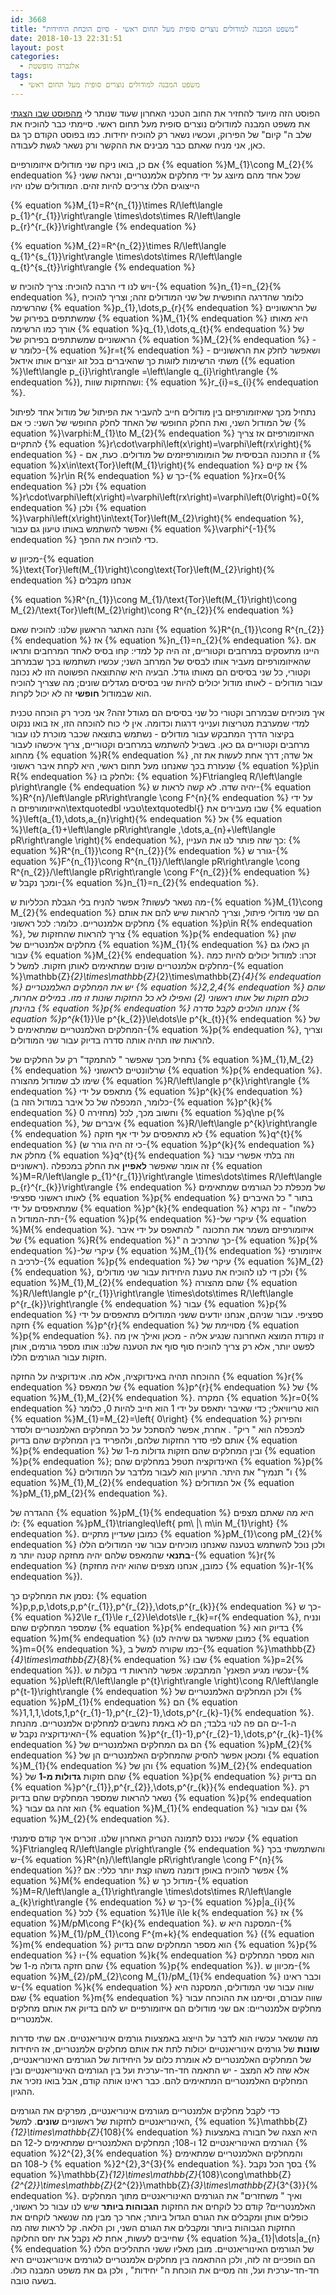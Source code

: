```yaml
---
id: 3668
title: "משפט המבנה למודולים נוצרים סופית מעל תחום ראשי - סיום הוכחת היחידות"
date: 2018-10-13 22:31:51
layout: post
categories: 
  - אלגברה מופשטת
tags: 
  - משפט המבנה למודולים נוצרים סופית מעל תחום ראשי
---
```

הפוסט הזה מיועד להחזיר את החוב הטכני האחרון שעוד שנותר לי <a href="https://gadial.net/2018/09/16/structure_theorem_for_finitely_generated-modules_over_a_pid/">מהפוסט שבו הצגתי</a> את משפט המבנה למודולים נוצרים סופית מעל תחום ראשי. סיימתי כבר להוכיח את שלב ה" קיום" של הפירוק, ועכשיו נשאר רק להוכיח יחידות. כמו בפוסט הקודם כך גם כאן, אני מניח שאתם כבר מבינים את ההקשר ורק נשאר לגשת לעבודה.

אם כן, בואו ניקח שני מודולים איזומורפיים {% equation %}M_{1}\cong M_{2}{% endequation %} שכל אחד מהם מיוצג על ידי מחלקים אלמנטריים, ונראה ששני הייצוגים הללו צריכים להיות זהים. המודולים שלנו יהיו

{% equation %}M_{1}=R^{n_{1}}\times R/\left\langle p_{1}^{r_{1}}\right\rangle \times\dots\times R/\left\langle p_{r}^{r_{k}}\right\rangle {% endequation %}

{% equation %}M_{2}=R^{n_{2}}\times R/\left\langle q_{1}^{s_{1}}\right\rangle \times\dots\times R/\left\langle q_{t}^{s_{t}}\right\rangle {% endequation %}

ויש לנו די הרבה להוכיח: צריך להוכיח ש-{% equation %}n_{1}=n_{2}{% endequation %}, כלומר שהדרגה החופשית של שני המודולים זהה; וצריך להוכיח שהרשימה {% equation %}p_{1},\dots,p_{r}{% endequation %} של הראשוניים שמשתתפים בפירוק של {% equation %}M_{1}{% endequation %} היא מאותו אורך כמו הרשימה {% equation %}q_{1},\dots,q_{t}{% endequation %} של הראשוניים שמשתתפים בפירוק של {% equation %}M_{2}{% endequation %} - כלומר ש-{% equation %}r=t{% endequation %} - ושאפשר לחלק את הראשוניים משתי הרשימות לזוגות כך שהאיברים בכל זוג יוצרים אותו אידאל ({% equation %}\left\langle p_{i}\right\rangle =\left\langle q_{i}\right\rangle {% endequation %}), ושהחזקות שוות: {% equation %}r_{i}=s_{i}{% endequation %}.

נתחיל מכך שאיזומורפיזם בין מודולים חייב להעביר את הפיתול של מודול אחד לפיתול של המודול השני, ואת החלק החופשי של האחד לחלק החופשי של השני: כי אם {% equation %}\varphi:M_{1}\to M_{2}{% endequation %} האיזומורפיזם אז צריך להתקיים {% equation %}r\cdot\varphi\left(x\right)=\varphi\left(rx\right){% endequation %} - זו התכונה הבסיסית של הומומורפיזמים של מודולים. כעת, אם {% equation %}x\in\text{Tor}\left(M_{1}\right){% endequation %} אז קיים {% equation %}r\in R{% endequation %} כך ש-{% equation %}rx=0{% endequation %} ולכן {% equation %}r\cdot\varphi\left(x\right)=\varphi\left(rx\right)=\varphi\left(0\right)=0{% endequation %} ולכן {% equation %}\varphi\left(x\right)\in\text{Tor}\left(M_{2}\right){% endequation %}, ואפשר להשתמש באותו טיעון גם עבור {% equation %}\varphi^{-1}{% endequation %} כדי להוכיח את ההפך.

מכיוון ש-{% equation %}\text{Tor}\left(M_{1}\right)\cong\text{Tor}\left(M_{2}\right){% endequation %} אנחנו מקבלים

{% equation %}R^{n_{1}}\cong M_{1}/\text{Tor}\left(M_{1}\right)\cong M_{2}/\text{Tor}\left(M_{2}\right)\cong R^{n_{2}}{% endequation %}

והנה האתגר הראשון שלנו: להוכיח שאם {% equation %}R^{n_{1}}\cong R^{n_{2}}{% endequation %} אז {% equation %}n_{1}=n_{2}{% endequation %}. אם היינו מתעסקים במרחבים וקטוריים, זה היה קל למדי: קחו בסיס לאחד המרחבים ותראו שהאיזומורפיזם מעביר אותו לבסיס של המרחב השני; עכשיו תשתמשו בכך שבמרחב וקטורי, כל שני בסיסים הם מאותו גודל. הבעיה היא שהתוצאה הפשוטה הזו לא נכונה עבור מודולים - לאותו מודול יכולים להיות שני בסיסים מגדלים שונים; מה שצריך להוכיח הוא שבמודול <strong>חופשי</strong> זה לא יכול לקרות.

איך מוכיחים שבמרחב וקטורי כל שני בסיסים הם מגודל זהה? אני מכיר רק הוכחה טכנית למדי שמערבת מטריצות וענייני דרגות וכדומה. אין לי כוח להוכחה הזו, אז בואו ננקוט בקיצור הדרך המתבקש עבור מודולים - נשתמש בתוצאה שכבר מוכרת לנו עבור מרחבים וקטוריים גם כאן. בשביל להשתמש במרחבים וקטוריים, צריך איכשהו לעבור מהחוג {% equation %}R{% endequation %} אל שדה; דרך אחת לעשות את זה, שנעזרת בכך שאנחנו מעל תחום ראשי, היא לקחת איבר ראשוני {% equation %}p\in R{% endequation %} ולחלק בו: {% equation %}F\triangleq R/\left\langle p\right\rangle {% endequation %} יהיה שדה. לא קשה לראות ש-{% equation %}R^{n}/\left\langle pR\right\rangle \cong F^{n}{% endequation %} על ידי האיזומורפיזם ה\textquotedbl טבעי\textquotedbl{} שבו מעבירים את {% equation %}\left(a_{1},\dots,a_{n}\right){% endequation %} אל {% equation %}\left(a_{1}+\left\langle pR\right\rangle ,\dots,a_{n}+\left\langle pR\right\rangle \right){% endequation %}, כך שזה פותר לנו את העניין: {% equation %}R^{n_{1}}\cong R^{n_{2}}{% endequation %} גורר ש-{% equation %}F^{n_{1}}\cong R^{n_{1}}/\left\langle pR\right\rangle \cong R^{n_{2}}/\left\langle pR\right\rangle \cong F^{n_{2}}{% endequation %} ומכך נקבל ש-{% equation %}n_{1}=n_{2}{% endequation %}.

מה נשאר לעשות? אפשר להניח בלי הגבלת הכלליות ש-{% equation %}M_{1}\cong M_{2}{% endequation %} הם שני מודולי פיתול, וצריך להראות שיש להם את אותם מחלקים אלמנטריים. כלומר: לכל ראשוני {% equation %}p\in R{% endequation %}, צריך להראות שהחזקות של {% equation %}p{% endequation %} שהן מחלקים אלמנטריים של {% equation %}M_{1}{% endequation %} הן כאלו גם עבור {% equation %}M_{2}{% endequation %}. זכרו: למודול יכולים להיות כמה מחלקים אלמנטריים שונים שמתאימים לאותן חזקות. למשל ל-{% equation %}\mathbb{Z}_{2}\times\mathbb{Z}_{2}\times\mathbb{Z}_{4}{% endequation %} יש את המחלקים האלמנטריים {% equation %}2,2,4{% endequation %} שהם כולם חזקות של אותו ראשוני (2) ואפילו לא כל החזקות שונות זו מזו. במילים אחרות, בהינתן {% equation %}p{% endequation %} אנחנו הולכים לקבל סדרה {% equation %}p^{k_{1}}\le p^{k_{2}}\le\dots\le p^{k_{t}}{% endequation %} של המחלקים האלמנטריים שמתאימים ל-{% equation %}p{% endequation %}, וצריך להראות שזו תהיה אותה סדרה בדיוק עבור שני המודולים.

נתחיל מכך שאפשר " להתמקד" רק על החלקים של {% equation %}M_{1},M_{2}{% endequation %} שרלוונטיים לראשוני {% equation %}p{% endequation %}. שימו לב שמודול מהצורה {% equation %}R/\left\langle p^{k}\right\rangle {% endequation %} מתאפס על ידי {% equation %}p^{k}{% endequation %} (כלומר, המכפלה של כל איבר במודול הזה ב-{% equation %}p^{k}{% endequation %} מחזירה 0) וחשוב מכך, לכל {% equation %}q\ne p{% endequation %}, איברים של {% equation %}R/\left\langle p^{k}\right\rangle {% endequation %} לא מתאפסים על ידי אף חזקה {% equation %}q^{t}{% endequation %} (כי זה היה גורר ש-{% equation %}p^{k}{% endequation %} מחלק את {% equation %}q^{t}{% endequation %} וזה בלתי אפשרי עבור ראשוניים). זה אומר שאפשר <strong>לאפיין</strong> את החלק במכפלה {% equation %}M=R/\left\langle p_{1}^{r_{1}}\right\rangle \times\dots\times R/\left\langle p_{r}^{r_{k}}\right\rangle {% endequation %} של מכפלת כל הגורמים שמתאימים לאותו ראשוני ספציפי {% equation %}p{% endequation %} בתור " כל האיברים שמתאפסים על ידי {% equation %}p^{k}{% endequation %} כלשהו" - זה נקרא תת-המודול ה-{% equation %}p{% endequation %}-עיקרי של {% equation %}M{% endequation %}. איזומורפיזם משמר את התכונה " להתאפס על ידי איבר של {% equation %}R{% endequation %}" כך שהרכיב ה-{% equation %}p{% endequation %}-עיקרי של {% equation %}M_{1}{% endequation %} איזומורפי לרכיב ה-{% equation %}p{% endequation %} עיקרי של {% equation %}M_{2}{% endequation %}, ולכן די לנו להוכיח את טענת היחידות עבור שני מודולים {% equation %}M_{1},M_{2}{% endequation %} שהם מהצורה {% equation %}R/\left\langle p^{r_{1}}\right\rangle \times\dots\times R/\left\langle p^{r_{k}}\right\rangle {% endequation %} עבור {% equation %}p{% endequation %} ספציפי. עבור שניהם, אנחנו יודעים ששני המודולים מתאפסים על ידי חזקה {% equation %}p^{r}{% endequation %} מסויימת של {% equation %}p{% endequation %}. זו נקודת המוצא האחרונה שנגיע אליה - מכאן ואילך אין מה לפשט יותר, אלא רק צריך להוכיח סוף סוף את הטענה שלנו: אותו מספר גורמים, אותן חזקות עבור הגורמים הללו.

ההוכחה תהיה באינדוקציה, אלא מה. אינדוקציה על החזקה {% equation %}r{% endequation %} של המאפס {% equation %}p^{r}{% endequation %} של {% equation %}M_{1},M_{2}{% endequation %}. המקרה {% equation %}r=0{% endequation %} הוא טריוויאלי; כדי שאיבר יתאפס על ידי 1 הוא חייב להיות 0, כלומר {% equation %}M_{1}=M_{2}=\left\{ 0\right\} {% endequation %} והפירוק למכפלה הוא " ריק" . אחרת, אפשר להסתכל על כל המחלקים האלמנטריים ולסדר אותם לפי סדר החזקות שלהם, ולהפריד בין המחלקים שהם בדיוק {% equation %}p{% endequation %} ובין המחלקים שהם חזקות גדולות מ-1 של {% equation %}p{% endequation %}; האינדוקציה תטפל במחלקים שהם {% equation %}p{% endequation %} ו" תנמיך" את היתר. הרעיון הוא לעבור מלדבר על המודולים {% equation %}M_{1},M_{2}{% endequation %} אל המודולים {% equation %}pM_{1},pM_{2}{% endequation %}.

ההגדרה של {% equation %}pM_{1}{% endequation %} היא מה שאתם מצפים לו: {% equation %}pM_{1}\triangleq\left\{ pm\ |\ m\in M_{1}\right\} {% endequation %}. כמובן שעדיין מתקיים {% equation %}pM_{1}\cong pM_{2}{% endequation %} ולכן נוכל להשתמש בטענה שאנחנו מוכיחים עבור שני המודולים הללו <strong>בתנאי</strong> שהמאפס שלהם יהיה מחזקה קטנה יותר מ-{% equation %}r{% endequation %} (כמובן, אנחנו מצפים שהוא יהיה מחזקת {% equation %}r-1{% endequation %}).

נסמן את המחלקים כך: {% equation %}p,p,p,\dots,p,p^{r_{1}},p^{r_{2}},\dots,p^{r_{k}}{% endequation %} כך ש-{% equation %}2\le r_{1}\le r_{2}\le\dots\le r_{k}=r{% endequation %}, ונניח שמספר המחלקים שהם {% equation %}p{% endequation %} בדיוק הוא {% equation %}m{% endequation %} (כמובן שאפשר גם שיהיה לנו {% equation %}m=0{% endequation %}, כמו שקורה למשל ב-{% equation %}\mathbb{Z}_{4}\times\mathbb{Z}_{8}{% endequation %} שבו {% equation %}p=2{% endequation %}). עכשיו מגיע הפאנץ' המתבקש: אפשר להראות די בקלות ש-{% equation %}p\left(R/\left\langle p^{t}\right\rangle \right)\cong R/\left\langle p^{t-1}\right\rangle {% endequation %} ולכן המחלקים האלמנטריים של {% equation %}pM_{1}{% endequation %} הם {% equation %}1,1,1,\dots,1,p^{r_{1}-1},p^{r_{2}-1},\dots,p^{r_{k}-1}{% endequation %}. ה-1-ים הם פה לנוי בלבד; הם לא באמת נחשבים למחלקים אלמנטריים. מהנחת האינדוקציה נקבל ש-{% equation %}p^{r_{1}-1},p^{r_{2}-1},\dots,p^{r_{k}-1}{% endequation %} הם גם המחלקים האלמנטריים של {% equation %}pM_{2}{% endequation %} ומכאן אפשר להסיק שהמחלקים האלמנטריים הן של {% equation %}M_{1}{% endequation %} והן של {% equation %}M_{2}{% endequation %} שהם חזקות <strong>גדולות מ-</strong><strong>1</strong> של {% equation %}p{% endequation %} הם בדיוק {% equation %}p^{r_{1}},p^{r_{2}},\dots,p^{r_{k}}{% endequation %}. רק נשאר להראות שמספר המחלקים שהם בדיוק {% equation %}p{% endequation %} הוא זהה גם עבור {% equation %}M_{1}{% endequation %} וגם עבור {% equation %}M_{2}{% endequation %}.

עכשיו נכנס לתמונה הטריק האחרון שלנו. זוכרים איך קודם סימנתי {% equation %}F\triangleq R/\left\langle p\right\rangle {% endequation %} והשתמשתי בכך ש-{% equation %}R^{n}/\left\langle pR\right\rangle \cong F^{n}{% endequation %}? אפשר להוכיח באופן דומנה משהו קצת יותר כללי: אם {% equation %}M{% endequation %} מודול כך ש-{% equation %}M=R/\left\langle a_{1}\right\rangle \times\dots\times R/\left\langle a_{k}\right\rangle {% endequation %} כך ש-{% equation %}p|a_{i}{% endequation %} לכל {% equation %}1\le i\le k{% endequation %} אז {% equation %}M/pM\cong F^{k}{% endequation %}. המסקנה היא ש-{% equation %}M_{1}/pM_{1}\cong F^{m+k}{% endequation %} ({% equation %}m{% endequation %} הוא מספר המחלקים שהם בדיוק {% equation %}p{% endequation %} ו-{% equation %}k{% endequation %} הוא מספר המחלקים שהם חזקה גדולה מ-1 של {% equation %}p{% endequation %}). מכיוון ש-{% equation %}M_{2}/pM_{2}\cong M_{1}/pM_{1}{% endequation %} וכבר ראינו ש-{% equation %}k{% endequation %} שווה עבור שני המודולים, המסקנה היא שגם {% equation %}m{% endequation %} שווה עבורם, וסיימנו את ההוכחה עבור מחלקים אלמנטריים: אם שני מודולים הם איזומורפיים יש להם בדיוק את אותם מחלקים אלמנטריים.

מה שנשאר עכשיו הוא לדבר על הייצוג באמצעות גורמים אינוריאנטיים. אם שתי סדרות <strong>שונות</strong> של גורמים אינוריאנטיים יכולות לתת את אותם מחלקים אלמנטריים, אז היחידות של המחלקים האלמנטריים לא אומרת כלום על היחידות של הגורמים האינוריאנטיים, אלא שזה לא המצב - יש התאמה חד-חד-ערכית ועל בין הגורמים האינוריאנטיים ובין המחלקים האלמנטריים המתאימים להם. כבר ראינו אותה קודם, אבל בואו נזכיר את ההגיון.

כדי לקבל מחלקים אלמנטריים מגורמים אינוריאנטיים, מפרקים את הגורמים האינוריאנטיים לחזקות של ראשוניים <strong>שונים</strong>. למשל, {% equation %}\mathbb{Z}_{12}\times\mathbb{Z}_{108}{% endequation %} היא הצגה של חבורה באמצעות הגורמים האינוריאנטיים 12 ו-108; המחלקים האלמנטריים שמתאימים ל-12 הם {% equation %}2^{2},3{% endequation %} והמחלקים האלמנטריים שמתאימים ל-108 הם {% equation %}2^{2},3^{3}{% endequation %}. בסך הכל נקבל {% equation %}\mathbb{Z}_{12}\times\mathbb{Z}_{108}\cong\mathbb{Z}_{2^{2}}\times\mathbb{Z}_{2^{2}}\mathbb{Z}_{3}\times\mathbb{Z}_{3^{3}}{% endequation %}. ואיך " משחזרים" את הגורמים האינוריאנטיים מתוך המחלקים האלמנטריים? קודם כל לוקחים את החזקות <strong>הגבוהות ביותר</strong> שיש לנו עבור כל ראשוני, כופלים אותן ומקבלים את הגורם הגדול ביותר; אחר כך מבין מה שנשאר לוקחים את החזקות הגבוהות ביותר ומקבלים את הגורם השני, וכן הלאה. קל לראות שזה מה שחייבים לעשות, אחת לא נקבל את יחס החלוקה {% equation %}a_{1}|\dots|a_{n}{% endequation %} של הגורמים האינוריאנטיים. מובן מאליו ששני התהליכים הללו הם הופכיים זה לזה, ולכן ההתאמה בין מחלקים אלמנטריים לגורמים אינוריאנטיים היא חד-חד-ערכית ועל, וזה מסיים את הוכחת ה" יחידות" , ולכן גם את משפט המבנה כולו. בשעה טובה.
